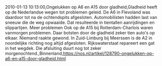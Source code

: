 2010-01-13 10:13:00,Ongelukken op A6 en A15 door gladheid,Gladheid heeft op de Nederlandse wegen tot problemen geleid. De A6 in Flevoland was daardoor tot na de ochtendspits afgesloten. Automobilisten hadden last van sneeuw die de weg opwaaide. Dat resulteerde in tientallen aanrijdingen en slippartijen. Meer problemen Ook op de A15 bij Rotterdam-Charlois waren vanmorgen problemen. Daar botsten door de gladheid zeker tien auto's op elkaar. Niemand raakte gewond. In Zuid-Limburg bij Meerssen is de A2 in noordelijke richting nog altijd afgesloten. Rijkswaterstaat repareert een gat in het wegdek. Die afsluiting duurt nog tot zeker morgenochtend.,Binnenland,https://nos.nl/artikel/128790-ongelukken-op-a6-en-a15-door-gladheid.html